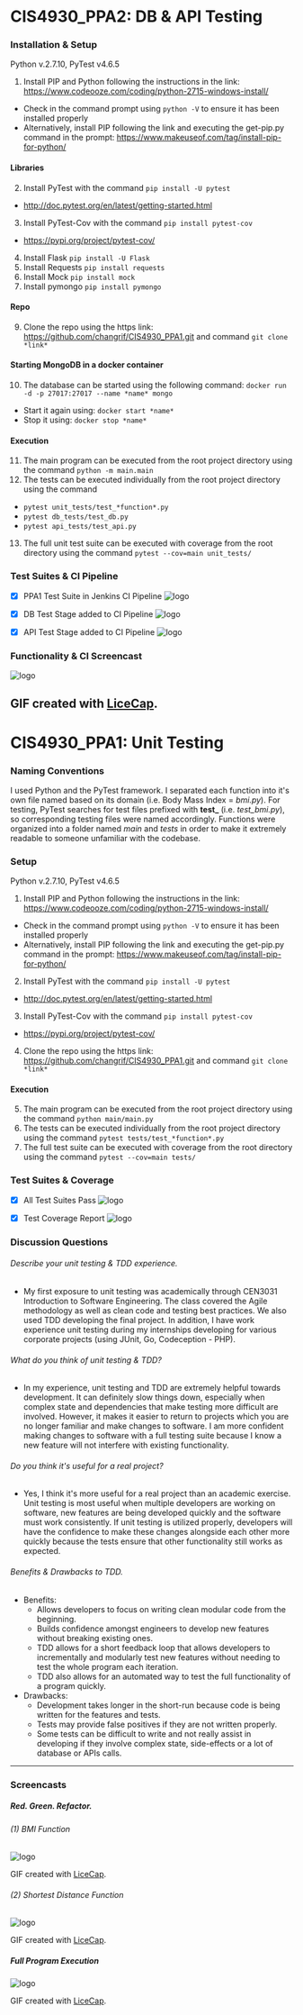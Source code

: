 # CIS4930_PPA2: DB & API Testing

### Installation & Setup

Python v.2.7.10, PyTest v4.6.5

1. Install PIP and Python following the instructions in the link: https://www.codeooze.com/coding/python-2715-windows-install/
  - Check in the command prompt using `python -V` to ensure it has been installed properly
  - Alternatively, install PIP following the link and executing the get-pip.py command in the prompt: https://www.makeuseof.com/tag/install-pip-for-python/

#### Libraries

2. Install PyTest with the command `pip install -U pytest`
  - http://doc.pytest.org/en/latest/getting-started.html
3. Install PyTest-Cov with the command `pip install pytest-cov`
  - https://pypi.org/project/pytest-cov/
4. Install Flask `pip install -U Flask`
5. Install Requests `pip install requests`
6. Install Mock `pip install mock`
7. Install pymongo `pip install pymongo`

#### Repo

9. Clone the repo using the https link: https://github.com/changrif/CIS4930_PPA1.git and command `git clone *link*`

#### Starting MongoDB in a docker container

10. The database can be started using the following command: `docker run -d -p 27017:27017 --name *name* mongo`
  - Start it again using: `docker start *name*`
  - Stop it using: `docker stop *name*`

#### Execution
11. The main program can be executed from the root project directory using the command `python -m main.main`
12. The tests can be executed individually from the root project directory using the command 
  - `pytest unit_tests/test_*function*.py`
  - `pytest db_tests/test_db.py`
  - `pytest api_tests/test_api.py`

13. The full unit test suite can be executed with coverage from the root directory using the command `pytest --cov=main unit_tests/`

### Test Suites & CI Pipeline
- [X] PPA1 Test Suite in Jenkins CI Pipeline
![logo](https://github.com/changrif/CIS4930_PPA1/blob/master/assets/ci-1.gif)

- [X] DB Test Stage added to CI Pipeline
![logo](https://github.com/changrif/CIS4930_PPA1/blob/master/assets/ci-2.gif)

- [X] API Test Stage added to CI Pipeline
![logo](https://github.com/changrif/CIS4930_PPA1/blob/master/assets/ci-3.gif)

### Functionality & CI Screencast
![logo](https://github.com/changrif/CIS4930_PPA1/blob/master/assets/ppa2.gif)

GIF created with [LiceCap](http://www.cockos.com/licecap/).
---

# CIS4930_PPA1: Unit Testing

### Naming Conventions
I used Python and the PyTest framework. I separated each function into it's own file named based on its domain (i.e. Body Mass Index = *bmi.py*). For testing, PyTest searches for test files prefixed with **test_** (i.e. *test_bmi.py*), so corresponding testing files were named accordingly. Functions were organized into a folder named *main* and *tests* in order to make it extremely readable to someone unfamiliar with the codebase.

### Setup

Python v.2.7.10, PyTest v4.6.5

1. Install PIP and Python following the instructions in the link: https://www.codeooze.com/coding/python-2715-windows-install/
  - Check in the command prompt using `python -V` to ensure it has been installed properly
  - Alternatively, install PIP following the link and executing the get-pip.py command in the prompt: https://www.makeuseof.com/tag/install-pip-for-python/
2. Install PyTest with the command `pip install -U pytest`
  - http://doc.pytest.org/en/latest/getting-started.html
3. Install PyTest-Cov with the command `pip install pytest-cov`
  - https://pypi.org/project/pytest-cov/
4. Clone the repo using the https link: https://github.com/changrif/CIS4930_PPA1.git and command `git clone *link*`

#### Execution
5. The main program can be executed from the root project directory using the command `python main/main.py`
6. The tests can be executed individually from the root project directory using the command `pytest tests/test_*function*.py`
7. The full test suite can be executed with coverage from the root directory using the command `pytest --cov=main tests/`

### Test Suites & Coverage
- [X] All Test Suites Pass
![logo](https://github.com/changrif/CIS4930_PPA1/blob/master/assets/test_suites.png)

- [X] Test Coverage Report
![logo](https://github.com/changrif/CIS4930_PPA1/blob/master/assets/test_coverage.png)

### Discussion Questions
###### Describe your unit testing & TDD experience.
- My first exposure to unit testing was academically through CEN3031 Introduction to Software Engineering. The class covered the Agile methodology as well as clean code and testing best practices. We also used TDD developing the final project. In addition, I have work experience unit testing during my internships developing for various corporate projects (using JUnit, Go, Codeception - PHP).

###### What do you think of unit testing & TDD?
- In my experience, unit testing and TDD are extremely helpful towards development. It can definitely slow things down, especially when complex state and dependencies that make testing more difficult are involved. However, it makes it easier to return to projects which you are no longer familiar and make changes to software. I am more confident making changes to software with a full testing suite because I know a new feature will not interfere with existing functionality. 

###### Do you think it's useful for a real project?
- Yes, I think it's more useful for a real project than an academic exercise. Unit testing is most useful when multiple developers are working on software, new features are being developed quickly and the software must work consistently. If unit testing is utilized properly, developers will have the confidence to make these changes alongside each other more quickly because the tests ensure that other functionality still works as expected.

###### Benefits & Drawbacks to TDD.
- Benefits:
   - Allows developers to focus on writing clean modular code from the beginning.
   - Builds confidence amongst engineers to develop new features without breaking existing ones.
   - TDD allows for a short feedback loop that allows developers to incrementally and modularly test new features without needing to test the whole program each iteration.
   - TDD also allows for an automated way to test the full functionality of a program quickly.
- Drawbacks:
   - Development takes longer in the short-run because code is being written for the features and tests.
   - Tests may provide false positives if they are not written properly.
   - Some tests can be difficult to write and not really assist in developing if they involve complex state, side-effects or a lot of database or APIs calls.
---------------------------------------
### Screencasts

##### Red. Green. Refactor. 
###### (1) BMI Function
![logo](https://github.com/changrif/CIS4930_PPA1/blob/master/assets/bmi.gif)

GIF created with [LiceCap](http://www.cockos.com/licecap/).

###### (2) Shortest Distance Function
![logo](https://github.com/changrif/CIS4930_PPA1/blob/master/assets/shortestDistance.gif)

GIF created with [LiceCap](http://www.cockos.com/licecap/).

##### Full Program Execution
![logo](https://github.com/changrif/CIS4930_PPA1/blob/master/assets/full.gif)

GIF created with [LiceCap](http://www.cockos.com/licecap/).
